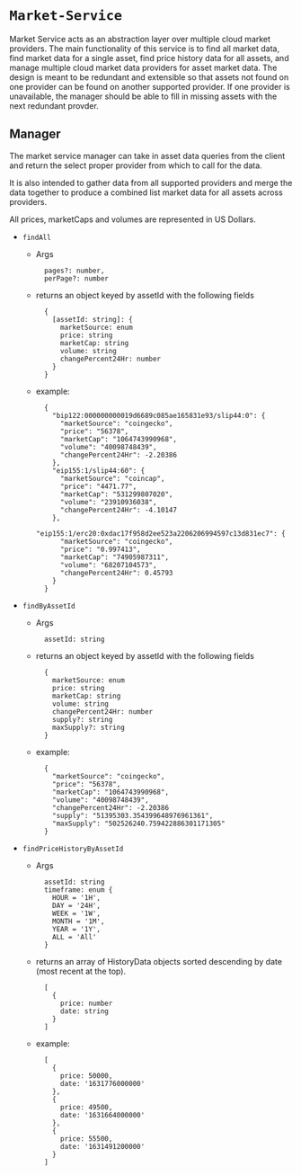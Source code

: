 # `Market-Service`

Market Service acts as an abstraction layer over multiple cloud market providers. The main functionality
of this service is to find all market data, find market data for a single asset, find price history data
for all assets, and manage multiple cloud market data providers for asset market data. The design is meant to
be redundant and extensible so that assets not found on one provider can be found on another supported provider.
If one provider is unavailable, the manager should be able to fill in missing assets with the next redundant provder.

## Manager

The market service manager can take in asset data queries from the client and return the select proper
provider from which to call for the data.

It is also intended to gather data from all supported providers and merge the data together to produce a
combined list market data for all assets across providers.

All prices, marketCaps and volumes are represented in US Dollars.

* `findAll`
  * Args
    ```
      pages?: number,
      perPage?: number
    ```
  * returns an object keyed by assetId with the following fields
    ```
      {
        [assetId: string]: {
          marketSource: enum
          price: string
          marketCap: string
          volume: string
          changePercent24Hr: number
        }
      }
    ```

  * example:
    ```
      {
        "bip122:000000000019d6689c085ae165831e93/slip44:0": {
          "marketSource": "coingecko",
          "price": "56378",
          "marketCap": "1064743990968",
          "volume": "40098748439",
          "changePercent24Hr": -2.20386
        },
        "eip155:1/slip44:60": {
          "marketSource": "coincap",
          "price": "4471.77",
          "marketCap": "531299807020",
          "volume": "23910936038",
          "changePercent24Hr": -4.10147
        },
        "eip155:1/erc20:0xdac17f958d2ee523a2206206994597c13d831ec7": {
          "marketSource": "coingecko",
          "price": "0.997413",
          "marketCap": "74905987311",
          "volume": "68207104573",
          "changePercent24Hr": 0.45793
        }
      }
    ```

* `findByAssetId`
  * Args
    ```
      assetId: string
    ```
  * returns an object keyed by assetId with the following fields
    ```
      {
        marketSource: enum
        price: string
        marketCap: string
        volume: string
        changePercent24Hr: number
        supply?: string
        maxSupply?: string
      }
    ```

  * example:
    ```
      {
        "marketSource": "coingecko",
        "price": "56378",
        "marketCap": "1064743990968",
        "volume": "40098748439",
        "changePercent24Hr": -2.20386
        "supply": "51395303.354399648976961361",
        "maxSupply": "502526240.759422886301171305"
      }
    ```

* `findPriceHistoryByAssetId`
  * Args
    ```
      assetId: string
      timeframe: enum {
        HOUR = '1H',
        DAY = '24H',
        WEEK = '1W',
        MONTH = '1M',
        YEAR = '1Y',
        ALL = 'All'
      }
    ```
  * returns an array of HistoryData objects sorted descending by date (most recent at the top).
    ```
      [
        {
          price: number
          date: string
        }
      ]
    ```

  * example:
    ```
      [
        {
          price: 50000,
          date: '1631776000000'
        },
        {
          price: 49500,
          date: '1631664000000'
        },
        {
          price: 55500,
          date: '1631491200000'
        }
      ]
    ```
